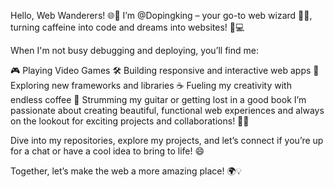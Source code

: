 Hello, Web Wanderers! 🌐👋
I’m @Dopingking – your go-to web wizard 🧙‍♂️, turning caffeine into code and dreams into websites! 🚀💻

When I'm not busy debugging and deploying, you’ll find me:

🎮  Playing Video Games
🛠️ Building responsive and interactive web apps
🎨 Exploring new frameworks and libraries
☕ Fueling my creativity with endless coffee
🎸 Strumming my guitar or getting lost in a good book
I’m passionate about creating beautiful, functional web experiences and always on the lookout for exciting projects and collaborations! 🤝✨

Dive into my repositories, explore my projects, and let’s connect if you’re up for a chat or have a cool idea to bring to life! 😄

Together, let’s make the web a more amazing place! 🌍💡

<!---
Dopingking/Dopingking is a ✨ special ✨ repository because its `README.md` (this file) appears on your GitHub profile.
You can click the Preview link to take a look at your changes.
--->
